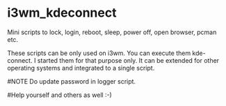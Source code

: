 # i3wm_kdeconnect
Mini scripts to lock, login, reboot, sleep, power off, open browser, pcman etc.


These scripts can be only used on i3wm. You can execute them kde-connect.
I started them for that purpose only. It can be extended for other operating systems and integrated to a single script.

#NOTE
Do update password in logger script.

#Help yourself and others as well :-) 